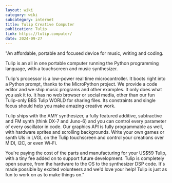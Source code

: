 ```yaml
---
layout: wiki
category: wiki
subcategory: internet
title: Tulip Creative Computer
publication: Tulip
link: https://tulip.computer/
date: 2024-09-27
---
```


"An affordable, portable and focused device for music, writing and coding.

Tulip is an all in one portable computer running the Python programming language, with a touchscreen and music synthesizer.

Tulip's processor is a low-power real time microcontroller. It boots right into a Python prompt, thanks to the MicroPython project. We provide a code editor and we ship music programs and other examples. It only does what you ask it to. It has no web browser or social media, other than our fun Tulip-only BBS Tulip WORLD for sharing files. Its constraints and single focus should help you make amazing creative work.

Tulip ships with the AMY synthesizer, a fully featured additive, subtractive and FM synth (think DX-7 and Juno-6) and you can control every parameter of every oscillator in code. Our graphics API is fully programmable as well, with hardware sprites and scrolling backgrounds. Write your own games or synth UIs in LVGL on the Tulip touchscreen and control your creations over MIDI, I2C, or even Wi-Fi.

You're paying the cost of the parts and manufacturing for your US$59 Tulip, with a tiny fee added on to support future development. Tulip is completely open source, from the hardware to the OS to the synthesizer DSP code. It's made possible by excited volunteers and we'd love your help! Tulip is just as fun to work on as to make things on."

